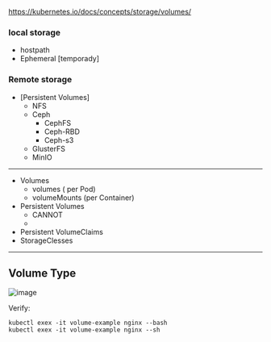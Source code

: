 https://kubernetes.io/docs/concepts/storage/volumes/

### local storage
 - hostpath
 - Ephemeral [temporady]

### Remote storage
  * [Persistent Volumes]
     + NFS
     + Ceph
         - CephFS
         - Ceph-RBD
         - Ceph-s3
      + GlusterFS
      + MinIO

--------------------------------------------------------------------------
* Volumes
  - volumes  ( per Pod)
  - volumeMounts (per Container)
* Persistent Volumes
  - CANNOT
  - 
* Persistent VolumeClaims
* StorageClesses
  

---------------------------------------------------------------------------
 ## Volume Type

 ![image](https://github.com/user-attachments/assets/b415c151-2bfe-4456-9cce-aa634a5595c3)
 
Verify:
```
kubectl exex -it volume-example nginx --bash
kubectl exex -it volume-example nginx --sh
```
